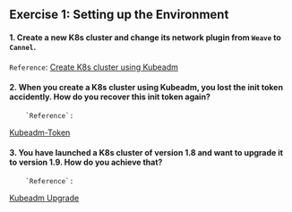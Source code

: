 ## Exercise 1: Setting up the Environment
#### 1. Create a new K8s cluster and change its network plugin from `Weave` to `Cannel`.  

`Reference`:
[Create K8s cluster using Kubeadm](https://kubernetes.io/docs/setup/independent/create-cluster-kubeadm)

#### 2. When you create a K8s cluster using Kubeadm, you lost the init token accidently. How do you recover this init token again?
        `Reference`: 

[Kubeadm-Token](https://kubernetes.io/docs/reference/setup-tools/kubeadm/kubeadm-token/)

#### 3. You have launched a K8s cluster of version 1.8 and want to upgrade it to version 1.9. How do you achieve that?
        `Reference`: 

[Kubeadm Upgrade](https://kubernetes.io/docs/tasks/administer-cluster/upgrade-downgrade/kubeadm-upgrade-1-9/)

